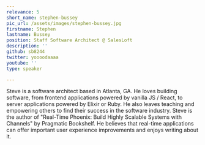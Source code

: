 ```yaml
---
relevance: 5
short_name: stephen-bussey
pic_url: /assets/images/stephen-bussey.jpg
firstname: Stephen
lastname: Bussey
position: Staff Software Architect @ SalesLoft
description: ''
github: sb8244
twitter: yoooodaaaa
youtube: ''
type: speaker

---
```

<p>Steve is a software architect based in Atlanta, GA. He loves building software, from frontend applications powered by vanilla JS / React, to server applications powered by Elixir or Ruby. He also leaves teaching and empowering others to find their success in the software industry. Steve is the author of "Real-Time Phoenix: Build Highly Scalable Systems with Channels" by Pragmatic Bookshelf. He believes that real-time applications can offer important user experience improvements and enjoys writing about it.</p>
